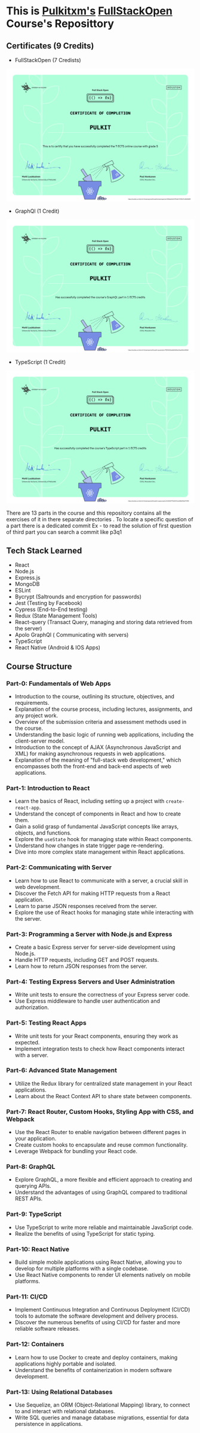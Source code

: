 # This is [Pulkitxm's](https://devpulkit.vercel.app/) [FullStackOpen](https://fullstackopen.com) Course's Reposittory

## Certificates (9 Credits)

- FullStackOpen (7 Credists)
  
![7 Credits ](./Certificates/certificate-fullstack.png)

- GraphQl (1 Credit)
  
![5 Credits ](./Certificates/certificate-graphql.png)

- TypeScript (1 Credit)
  
![5 Credits ](./Certificates/certificate-typescript.png)

There are 13 parts in the course and this repository contains all the exercises of it in there separate directories . To locate a specific question of a part there is a dedicated commit
Ex - to read the solution of first question of third part you can search a commit like p3q1

## Tech Stack Learned

- React
- Node.js
- Express.js
- MongoDB
- ESLint
- Bycrypt (Saltrounds and encryption for passwords)
- Jest (Testing by Facebook)
- Cypress (End-to-End testing)
- Redux (State Management Tools)
- React-query (Transact Query, managing and storing data retrieved from the server)
- Apolo GraphQl ( Communicating with servers)
- TypeScript
- React Native (Android & IOS Apps)

## Course Structure

### Part-0: Fundamentals of Web Apps

- Introduction to the course, outlining its structure, objectives, and requirements.
- Explanation of the course process, including lectures, assignments, and any project work.
- Overview of the submission criteria and assessment methods used in the course.
- Understanding the basic logic of running web applications, including the client-server model.
- Introduction to the concept of AJAX (Asynchronous JavaScript and XML) for making asynchronous requests in web applications.
- Explanation of the meaning of "full-stack web development," which encompasses both the front-end and back-end aspects of web applications.

### Part-1: Introduction to React

- Learn the basics of React, including setting up a project with `create-react-app`.
- Understand the concept of components in React and how to create them.
- Gain a solid grasp of fundamental JavaScript concepts like arrays, objects, and functions.
- Explore the `useState` hook for managing state within React components.
- Understand how changes in state trigger page re-rendering.
- Dive into more complex state management within React applications.

### Part-2: Communicating with Server

- Learn how to use React to communicate with a server, a crucial skill in web development.
- Discover the Fetch API for making HTTP requests from a React application.
- Learn to parse JSON responses received from the server.
- Explore the use of React hooks for managing state while interacting with the server.

### Part-3: Programming a Server with Node.js and Express

- Create a basic Express server for server-side development using Node.js.
- Handle HTTP requests, including GET and POST requests.
- Learn how to return JSON responses from the server.

### Part-4: Testing Express Servers and User Administration

- Write unit tests to ensure the correctness of your Express server code.
- Use Express middleware to handle user authentication and authorization.

### Part-5: Testing React Apps

- Write unit tests for your React components, ensuring they work as expected.
- Implement integration tests to check how React components interact with a server.

### Part-6: Advanced State Management

- Utilize the Redux library for centralized state management in your React applications.
- Learn about the React Context API to share state between components.

### Part-7: React Router, Custom Hooks, Styling App with CSS, and Webpack

- Use the React Router to enable navigation between different pages in your application.
- Create custom hooks to encapsulate and reuse common functionality.
- Leverage Webpack for bundling your React code.

### Part-8: GraphQL

- Explore GraphQL, a more flexible and efficient approach to creating and querying APIs.
- Understand the advantages of using GraphQL compared to traditional REST APIs.

### Part-9: TypeScript

- Use TypeScript to write more reliable and maintainable JavaScript code.
- Realize the benefits of using TypeScript for static typing.

### Part-10: React Native

- Build simple mobile applications using React Native, allowing you to develop for multiple platforms with a single codebase.
- Use React Native components to render UI elements natively on mobile platforms.

### Part-11: CI/CD

- Implement Continuous Integration and Continuous Deployment (CI/CD) tools to automate the software development and delivery process.
- Discover the numerous benefits of using CI/CD for faster and more reliable software releases.

### Part-12: Containers

- Learn how to use Docker to create and deploy containers, making applications highly portable and isolated.
- Understand the benefits of containerization in modern software development.

### Part-13: Using Relational Databases

- Use Sequelize, an ORM (Object-Relational Mapping) library, to connect to and interact with relational databases.
- Write SQL queries and manage database migrations, essential for data persistence in applications.
